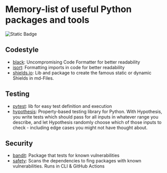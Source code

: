 # Memory-list of useful Python packages and tools
![Static Badge](https://img.shields.io/badge/shields-io-green)
## Codestyle
- [black](https://pypi.org/project/black/): Uncompromising Code Formatter for better readability
- [isort](https://pycqa.github.io/isort/): Formatting imports in code for better readability
- [shields.io](https://shields.io/): Lib and package to create the famous static or dynamic Shields in md-Files.
## Testing
- [pytest](https://docs.pytest.org/en/stable/): lib for easy test definition and execution
- [hypothesis](https://hypothesis.readthedocs.io/en/latest/index.html): Property-based testing library for Python. With Hypothesis, you write tests which should pass for all inputs in whatever range you describe, and let Hypothesis randomly choose which of those inputs to check - including edge cases you might not have thought about. 
## Security
- [bandit](https://bandit.readthedocs.io/en/latest/): Package that tests for known vulnerabilities
- [safety](https://pypi.org/project/safety/): Scans the dependencies to fing packages with known vulnerabilities. Runs in CLI & GitHub Actions
